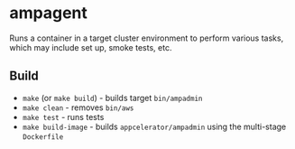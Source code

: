 # ampagent

Runs a container in a target cluster environment to perform various tasks, which may include
set up, smoke tests, etc.

## Build

* `make` (or `make build`) - builds target `bin/ampadmin`
* `make clean` - removes `bin/aws`
* `make test` - runs tests
* `make build-image` - builds `appcelerator/ampadmin` using the multi-stage `Dockerfile`
